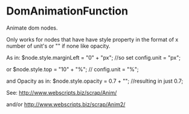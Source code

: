 # DomAnimationFunction
Animate dom nodes. 

Only works for nodes that have have style property in the format of x number of unit's or "" if none like opacity.

As in: $node.style.marginLeft = "0" + "px"; //so set config.unit = "px";

or     $node.style.top = "10" + "%";  // config.unit = "%";


and Opacity as in: $node.style.opacity = 0.7 + ""; //resulting in just 0.7;

See: http://www.webscripts.biz/scrap/Anim/

and/or http://www.webscripts.biz/scrap/Anim2/
